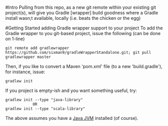 #Intro
Pulling from this repo, as a new git remote within your existing git project(s), will give you Gradle [wrapper] build goodness where a Gradle install wasn;t available, locally (i.e. beats the chicken or the egg)

#Getting Started adding Gradle wrapper support to your project
To add the Gradle wrapper to you git-based project, issue the following (can be done on 1-line)

    git remote add gradlewrapper https://github.com/sixman9/gradleWrapperStandalone.git; git pull gradlewrapper master  

Then, if you like to convert a Maven 'pom.xml' file (to a new 'build.gradle'), for instance, issue:  

    gradlew init  

If you project is empty-ish and you want something useful, try:  

    gradlew init --type "java-library"
                OR
    gradlew init --type "scala-library"

The above assumes you have a [Java JVM][1] installed (of course).

[1]: https://www.java.com
